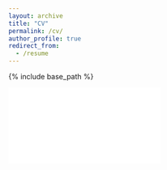 ```yaml
---
layout: archive
title: "CV"
permalink: /cv/
author_profile: true
redirect_from:
  - /resume
---
```


{% include base_path %}

![SE Stoeckl cv](/assets/pages/SEStoeckl_cv.pdf)
